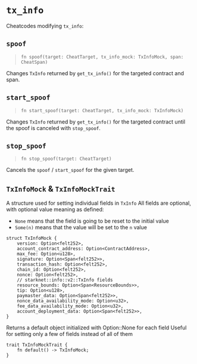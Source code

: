 # `tx_info`

Cheatcodes modifying `tx_info`:

## `spoof`

> `fn spoof(target: CheatTarget, tx_info_mock: TxInfoMock, span: CheatSpan)`

Changes `TxInfo` returned by `get_tx_info()` for the targeted contract and span.

## `start_spoof`

> `fn start_spoof(target: CheatTarget, tx_info_mock: TxInfoMock)`

Changes `TxInfo` returned by `get_tx_info()` for the targeted contract until the spoof is canceled with `stop_spoof`.

## `stop_spoof`

> `fn stop_spoof(target: CheatTarget)`

Cancels the `spoof` / `start_spoof` for the given target.


## `TxInfoMock` & `TxInfoMockTrait`

A structure used for setting individual fields in `TxInfo`
All fields are optional, with optional value meaning as defined:
- `None` means that the field is going to be reset to the initial value
- `Some(n)` means that the value will be set to the `n` value
```
struct TxInfoMock {
    version: Option<felt252>,
    account_contract_address: Option<ContractAddress>,
    max_fee: Option<u128>,
    signature: Option<Span<felt252>>,
    transaction_hash: Option<felt252>,
    chain_id: Option<felt252>,
    nonce: Option<felt252>,
    // starknet::info::v2::TxInfo fields
    resource_bounds: Option<Span<ResourceBounds>>,
    tip: Option<u128>,
    paymaster_data: Option<Span<felt252>>,
    nonce_data_availability_mode: Option<u32>,
    fee_data_availability_mode: Option<u32>,
    account_deployment_data: Option<Span<felt252>>,
}
```

Returns a default object initialized with Option::None for each field
Useful for setting only a few of fields instead of all of them
```
trait TxInfoMockTrait {
    fn default() -> TxInfoMock;
}
```